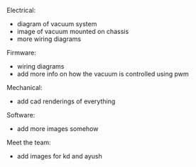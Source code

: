 

Electrical:
* diagram of vacuum system
* image of vacuum mounted on chassis
* more wiring diagrams


Firmware:
* wiring diagrams
* add more info on how the vacuum is controlled using pwm


Mechanical:
* add cad renderings of everything


Software:
* add more images somehow


Meet the team:
* add images for kd and ayush
